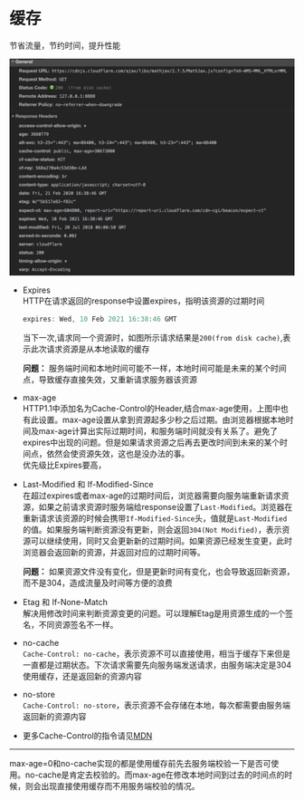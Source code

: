 # 缓存

节省流量，节约时间，提升性能

![cache.png](./cache.jpg)
- Expires  
    HTTP在请求返回的response中设置expires，指明该资源的过期时间
    ```java
    expires: Wed, 10 Feb 2021 16:38:46 GMT
    ```
    当下一次,请求同一个资源时，如图所示请求结果是`200(from disk cache)`,表示此次请求资源是从本地读取的缓存

    **问题：** 服务端时间和本地时间可能不一样，本地时间可能是未来的某个时间点，导致缓存直接失效，又重新请求服务器该资源
- max-age  
    HTTP1.1中添加名为Cache-Control的Header,结合max-age使用，上图中也有此设置。max-age设置从拿到资源起多少秒之后过期。由浏览器根据本地时间及max-age计算出实际过期时间，和服务端时间就没有关系了。避免了expires中出现的问题。但是如果请求资源之后再去更改时间到未来的某个时间点，依然会使资源失效，这也是没办法的事。  
    优先级比Expires要高，
- Last-Modified 和 If-Modified-Since  
    在超过expires或者max-age的过期时间后，浏览器需要向服务端重新请求资源，如果之前请求资源时服务端给response设置了`Last-Modified`。浏览器在重新请求该资源的时候会携带`If-Modified-Since`头，值就是`Last-Modified`的值。如果服务端判断资源没有更新，则会返回`304(Not Modified)`，表示资源可以继续使用，同时又会更新新的过期时间。如果资源已经发生变更，此时浏览器会返回新的资源，并返回对应的过期时间等。

    **问题：** 如果资源文件没有变化，但是更新时间有变化，也会导致返回新资源，而不是304，造成流量及时间等方便的浪费
- Etag 和 If-None-Match  
    解决用修改时间来判断资源变更的问题。可以理解Etag是用资源生成的一个签名，不同资源签名不一样。
- no-cache  
    `Cache-Control: no-cache`，表示资源不可以直接使用，相当于缓存下来但是一直都是过期状态。下次请求需要先向服务端发送请求，由服务端决定是304使用缓存，还是返回新的资源内容
- no-store  
    `Cache-Control: no-store`，表示资源不会存储在本地，每次都需要由服务端返回新的资源内容

- 更多Cache-Control的指令请见[MDN](https://developer.mozilla.org/en-US/docs/Web/HTTP/Headers/Cache-Control)


------------

max-age=0和no-cache实现的都是使用缓存前先去服务端校验一下是否可使用。no-cache是肯定去校验的。而max-age在修改本地时间到过去的时间点的时候，则会出现直接使用缓存而不用服务端校验的情况。
